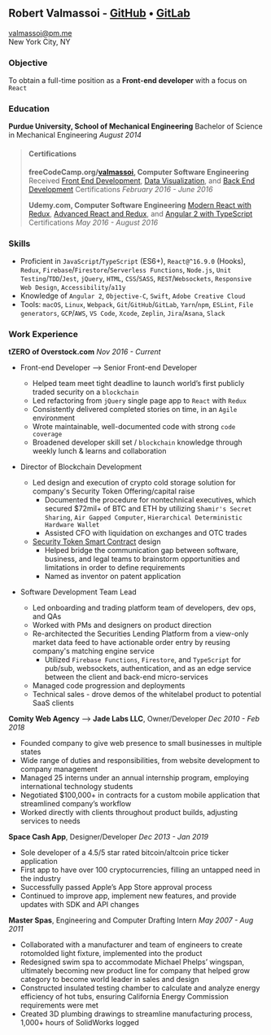 ## Robert Valmassoi - [GitHub](https://github.com/valmassoi) • [GitLab](https://gitlab.com/valmassoi)
[valmassoi@pm.me](mailto:valmassoi@pm.me?subject=Opportunity%20[via%20GitHub])  
New York City, NY

### Objective
To obtain a full-time position as a **Front-end developer** with a focus on `React`

### Education
**Purdue University, School of Mechanical Engineering**
Bachelor of Science in Mechanical Engineering *August 2014*

> #### Certifications
> **freeCodeCamp.org/[valmassoi](https://www.freecodecamp.org/valmassoi), Computer Software Engineering**
> Received [Front End Development](https://www.freecodecamp.org/certification/valmassoi/legacy-front-end), [Data Visualization](https://www.freecodecamp.org/certification/valmassoi/legacy-data-visualization), and [Back End Development](https://www.freecodecamp.org/certification/valmassoi/legacy-back-end) Certifications *February 2016 - June 2016*
>
> **Udemy.com, Computer Software Engineering**
> [Modern React with Redux](https://www.udemy.com/certificate/UC-QESJIVSD/), [Advanced React and Redux](https://www.udemy.com/certificate/UC-8IW4O5O5/), and [Angular 2 with TypeScript](https://www.udemy.com/certificate/UC-564D51CX/) Certifications *May 2016 - August 2016*

### Skills
- Proficient in `JavaScript`/`TypeScript` (ES6+), `React@^16.9.0` (Hooks), `Redux`, `Firebase`/`Firestore`/`Serverless Functions`, `Node.js`, `Unit Testing`/`TDD`/`Jest`, `jQuery`, `HTML`, `CSS`/`SASS`, `REST`/`Websockets`, `Responsive Web Design`, `Accessibility`/`a11y`
- Knowledge of `Angular 2`, `Objective-C`, `Swift`, `Adobe Creative Cloud`
- Tools: `macOS`, `Linux`, `Webpack`, `Git`/`GitHub`/`GitLab`, `Yarn`/`npm`, `ESLint`, `File generators`, `GCP`/`AWS`, `VS Code`, `Xcode`, `Zeplin`, `Jira`/`Asana`, `Slack`

### Work Experience
**tZERO of Overstock.com** *Nov 2016 - Current*
- Front-end Developer --> Senior Front-end Developer
  - Helped team meet tight deadline to launch world’s first publicly traded security on a `blockchain`
  - Led refactoring from `jQuery` single page app to `React` with `Redux`
  - Consistently delivered completed stories on time, in an `Agile` environment
  - Wrote maintainable, well-documented code with strong `code coverage`
  - Broadened developer skill set / `blockchain` knowledge through weekly lunch & learns and collaboration

- Director of Blockchain Development
  - Led design and execution of crypto cold storage solution for company's Security Token Offering/capital raise
    - Documented the procedure for nontechnical executives, which secured $72mil+ of BTC and ETH by utilizing `Shamir's Secret Sharing`, `Air Gapped Computer`, `Hierarchical Deterministic Hardware Wallet`
    - Assisted CFO with liquidation on exchanges and OTC trades
  - [Security Token Smart Contract](https://github.com/tZERO-dev/T0ken) design
    - Helped bridge the communication gap between software, business, and legal teams to brainstorm opportunities and limitations in order to define requirements
    - Named as inventor on patent application

- Software Development Team Lead
  - Led onboarding and trading platform team of developers, dev ops, and QAs
  - Worked with PMs and designers on product direction
  - Re-architected the Securities Lending Platform from a view-only market data feed to have actionable order entry by reusing company's matching engine service
    - Utilized `Firebase Functions`, `Firestore`, and `TypeScript` for pub/sub, websockets, authentication, and as an edge service between the client and back-end micro-services
  - Managed code progression and deployments
  - Technical sales - drove demos of the whitelabel product to potential SaaS clients

**Comity Web Agency** --> **Jade Labs LLC**, Owner/Developer *Dec 2010 - Feb 2018*
- Founded company to give web presence to small businesses in multiple states
- Wide range of duties and responsibilities, from website development to company management
- Managed 25 interns under an annual internship program, employing international technology students
- Negotiated $100,000+ in contracts for a custom mobile application that streamlined company’s workflow
- Worked directly with clients throughout product builds, adjusting services to needs

**Space Cash App**, Designer/Developer *Dec 2013 - Jan 2019*
- Sole developer of a 4.5/5 star rated bitcoin/altcoin price ticker application
- First app to have over 100 cryptocurrencies, filling an untapped need in the industry
- Successfully passed Apple’s App Store approval process
- Continued to improve app, implement new features, and provide updates with SDK and API changes

**Master Spas**, Engineering and Computer Drafting Intern *May 2007 - Aug 2011*
- Collaborated with a manufacturer and team of engineers to create rotomolded light fixture, implemented into the product
- Redesigned swim spa to accommodate Michael Phelps’ wingspan, ultimately becoming new product line
for company that helped grow category to become world leader in sales and design
- Constructed insulated testing chamber to calculate and analyze energy efficiency of hot tubs, ensuring California Energy Commission requirements were met
- Created 3D plumbing drawings to streamline manufacturing process, 1,000+ hours of SolidWorks logged

